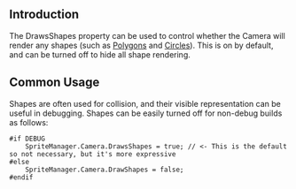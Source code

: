## Introduction

The DrawsShapes property can be used to control whether the Camera will render any shapes (such as [Polygons](/frb/docs/index.php?title=FlatRedBall.Math.Geometry.Polygon "FlatRedBall.Math.Geometry.Polygon") and [Circles](/frb/docs/index.php?title=FlatRedBall.Math.Geometry.Circle "FlatRedBall.Math.Geometry.Circle")). This is on by default, and can be turned off to hide all shape rendering.

## Common Usage

Shapes are often used for collision, and their visible representation can be useful in debugging. Shapes can be easily turned off for non-debug builds as follows:

    #if DEBUG
        SpriteManager.Camera.DrawsShapes = true; // <- This is the default so not necessary, but it's more expressive
    #else
        SpriteManager.Camera.DrawShapes = false;
    #endif
